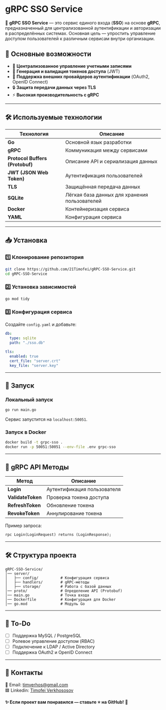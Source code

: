 # **gRPC SSO Service**

🔐 **gRPC SSO Service** — это сервис единого входа (**SSO**) на основе **gRPC**, предназначенный для централизованной аутентификации и авторизации в распределённых системах. Основная цель — упростить управление доступом пользователей к различным сервисам внутри организации.

## **📌 Основные возможности**
- 📢 **Централизованное управление учетными записями**
- 🔑 **Генерация и валидация токенов доступа** (JWT)
- 🔗 **Поддержка внешних провайдеров аутентификации** (OAuth2, OpenID Connect)
- 🔒 **Защита передачи данных через TLS**
- ⚡ **Высокая производительность с gRPC**

---

## **🛠 Используемые технологии**
| Технология  | Описание  |
|------------|-----------|
| **Go** | Основной язык разработки |
| **gRPC** | Коммуникация между сервисами |
| **Protocol Buffers (Protobuf)** | Описание API и сериализация данных |
| **JWT (JSON Web Token)** | Аутентификация пользователей |
| **TLS** | Защищённая передача данных |
| **SQLite** | Лёгкая база данных для хранения пользователей |
| **Docker** | Контейнеризация сервиса |
| **YAML** | Конфигурация сервиса |

---

## **📥 Установка**
### **1️⃣ Клонирование репозитория**
```sh
git clone https://github.com/21Timofei/gRPC-SSO-Service.git
cd gRPC-SSO-Service
```

### **2️⃣ Установка зависимостей**
```sh
go mod tidy
```

### **3️⃣ Конфигурация сервиса**
Создайте `config.yaml` и добавьте:
```yaml
db:
  type: sqlite
  path: "./sso.db"

tls:
  enabled: true
  cert_file: "server.crt"
  key_file: "server.key"
```

---

## **🚀 Запуск**
### **Локальный запуск**
```sh
go run main.go
```
Сервис запустится на `localhost:50051`.

### **Запуск в Docker**
```sh
docker build -t grpc-sso .
docker run -p 50051:50051 --env-file .env grpc-sso
```

---

## **📡 gRPC API Методы**
| Метод  | Описание |
|--------|----------|
| **Login** | Аутентификация пользователя |
| **ValidateToken** | Проверка токена доступа |
| **RefreshToken** | Обновление токена |
| **RevokeToken** | Аннулирование токена |

Пример запроса:
```proto
rpc Login(LoginRequest) returns (LoginResponse);
```

---

## **🛠 Структура проекта**
```
gRPC-SSO-Service/
│── server/
│   ├── config/          # Конфигурация сервиса
│   ├── handlers/        # gRPC-методы
│   ├── storage/         # Работа с базой данных
│── proto/               # Определение API (Protobuf)
│── main.go              # Точка входа
│── Dockerfile           # Конфигурация для Docker
│── go.mod               # Модуль Go
```

---

## **📝 To-Do**
- [ ] Поддержка MySQL / PostgreSQL
- [ ] Ролевое управление доступом (RBAC)
- [ ] Подключение к LDAP / Active Directory
- [ ] Поддержка OAuth2 и OpenID Connect

---

## **🤝 Контакты**
📧 Email: [timverhos@gmail.com](mailto:timverhos@gmail.com)  
🟦 Linkedin: [Timofei Verkhososov](https://www.linkedin.com/feed/)

**✨ Если проект вам понравился — ставьте ⭐ на GitHub!** 🚀

